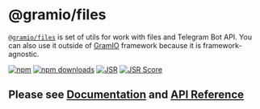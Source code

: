 # @gramio/files

[`@gramio/files`](https://github.com/gramiojs/files) is set of utils for work with files and Telegram Bot API. You can also use it outside of [GramIO](https://gramio.dev/) framework because it is framework-agnostic.

[![npm](https://img.shields.io/npm/v/@gramio/files?logo=npm&style=flat&labelColor=000&color=3b82f6)](https://www.npmjs.org/package/@gramio/files)
[![npm downloads](https://img.shields.io/npm/dw/@gramio/files?logo=npm&style=flat&labelColor=000&color=3b82f6)](https://www.npmjs.org/package/@gramio/files)
[![JSR](https://jsr.io/badges/@gramio/files)](https://jsr.io/@gramio/files)
[![JSR Score](https://jsr.io/badges/@gramio/files/score)](https://jsr.io/@gramio/files)

## Please see [Documentation](https://gramio.dev/files/overview.html) and [API Reference](https://jsr.io/@gramio/files/doc)
